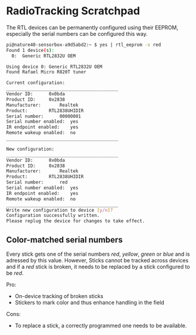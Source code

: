 # RadioTracking Scratchpad

The RTL devices can be permanently configured using their EEPROM, especially the serial numbers can be configured this way.

```bash
pi@nature40-sensorbox-a9d5abd2:~ $ yes | rtl_eeprom -s red
Found 1 device(s):
  0:  Generic RTL2832U OEM

Using device 0: Generic RTL2832U OEM
Found Rafael Micro R820T tuner

Current configuration:
__________________________________________
Vendor ID:		0x0bda
Product ID:		0x2838
Manufacturer:		Realtek
Product:		RTL2838UHIDIR
Serial number:		00000001
Serial number enabled:	yes
IR endpoint enabled:	yes
Remote wakeup enabled:	no
__________________________________________

New configuration:
__________________________________________
Vendor ID:		0x0bda
Product ID:		0x2838
Manufacturer:		Realtek
Product:		RTL2838UHIDIR
Serial number:		red
Serial number enabled:	yes
IR endpoint enabled:	yes
Remote wakeup enabled:	no
__________________________________________
Write new configuration to device [y/n]? 
Configuration successfully written.
Please replug the device for changes to take effect.
```

## Color-matched serial numbers

Every stick gets one of the serial numbers *red*, *yellow*, *green* or *blue* and is adressed by this value. However, Sticks cannot be tracked across devices and if a *red* stick is broken, it needs to be replaced by a stick configured to be *red*. 

Pro:
- On-device tracking of broken sticks
- Stickers to mark color and thus enhance handling in the field

Cons:
- To replace a stick, a correctly programmed one needs to be available.
